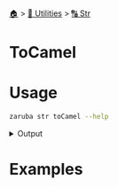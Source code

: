 <!--startTocHeader-->
[🏠](../../README.md) > [🔧 Utilities](../README.md) > [🔠 Str](README.md)
# ToCamel
<!--endTocHeader-->

# Usage

<!--startCode-->
```bash
zaruba str toCamel --help
```
 
<details>
<summary>Output</summary>
 
```````
Turn string into camelCase

Usage:
  zaruba str toCamel <string> [flags]

Flags:
  -h, --help   help for toCamel
```````
</details>
<!--endCode-->

# Examples



<!--startTocSubtopic-->
<!--endTocSubtopic-->